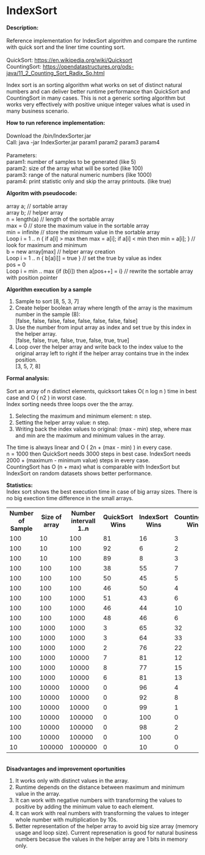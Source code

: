 # IndexSort

<B>Description:</B><BR><BR>
Reference implementation for IndexSort algorithm and compare the runtime with quick sort and the liner time counting sort. <BR><BR>
 QuickSort: https://en.wikipedia.org/wiki/Quicksort<Br>
 CountingSort: https://opendatastructures.org/ods-java/11_2_Counting_Sort_Radix_So.html<BR>

Index sort is an sorting algorithm what works on set of distinct natural numbers and can deliver better runtime performance than QuickSort and CountingSort in many cases. This is not a generic sorting algorithm but works very effectively with positive unique integer values what is used in many business scenario.<BR>
 
<B>How to run reference implementation:</B><BR><BR>
Download the /bin/IndexSorter.jar <BR>
Call: java -jar  IndexSorter.jar param1 param2 param3 param4<BR><BR>
Parameters: <BR>
 param1: number of samples to be generated (like 5) <BR>
 param2: size of the array what will be sorted (like 100)<BR>
 param3: range of the natural numeric numbers (like 1000)<BR>
 param4: print statistic only and skip the array printouts. (like true)<BR>

<B>Algoritm with pseudocode:</B><BR><BR>
array a; // sortable array<BR>
array b; // helper array<BR>
n = length(a) // length of the sortable array<BR>
max = 0  // store the maximum value in the sortable array<BR>
min = infinite  // store the minimum value in the sortable array<BR>
Loop  i = 1 .. n { if a[i] > max then max = a[i]; if a[i] < min then min = a[i]; }   // look for maximum and minimum<BR>
b = new array[max]                                   // helper array creation<BR>
Loop  i = 1 .. n { b[a[i]] = true }                  // set the true by value as index <BR>
pos = 0 <BR>
Loop  i = min .. max {if (b[i]) then a[pos++] = i}     // rewrite the sortable array with position pointer<BR>

<B>Algorithm execution by a sample </B><BR>
 1. Sample to sort [8, 5, 3, 7] <BR>
 2. Create helper boolean array where length of the array is the maximum number in the sample (8): <BR>
 [false, false, false, false, false, false, false, false]<BR>
 3. Use the number from input array as index and set true by this index in the helper array. <BR>
 [false, false, true, false, true, false, true, true]<BR>
 4. Loop over the helper array and write back to the index value to the original array left to right if the helper array contains true in the index position.<BR>
 [3, 5, 7, 8]<BR>
 
 <B>Formal analysis:</B> <BR><BR>
 Sort an array of n distinct elements, quicksort takes O( n log n ) time in best case and O ( n2 ) in worst case.<BR>
 Index sorting needs three loops over the the array.<BR>
 1. Selecting the maximum and minimum element: n step.<BR>
 2. Setting the helper array value: n step.<BR>
 3. Writing back the index values to original: (max - min) step, where max and min are the maximum and minimum values in the array.<BR>
 
 The time is always linear and O ( 2n + (max - min) ) in every case.<BR>
 n = 1000 then QuickSort needs 3000 steps in best case. IndexSort needs 2000 + (maximum - minimum value) steps in every case.<BR>
 CountingSort has O (n + max) what is comparable with IndexSort but IndexSort on random datasets shows better performance.

<B>Statistics:</B> <BR>
 Index sort shows the best execution time in case of big array sizes. There is no big exection time difference in the small arrays. <BR>
<Table>
<TR><TH>Number of Sample</TH><TH>Size of array</TH><TH>Number intervall 1..n</TH><TH>QuickSort Wins</TH><TH>IndexSort Wins</TH><TH>CountingSort Wins</TH></TR>
<TR><TD>100</TD><TD>	10</TD><TD>	100</TD><TD>	81</TD><TD>16</TD><TD> 3</TD></TR>
<TR><TD>100</TD><TD>	10</TD><TD>	100</TD><TD>	92</TD><TD>	6</TD><TD>	2</TD></TR>
<TR><TD>100</TD><TD>	10</TD><TD>	100</TD><TD>	89</TD><TD>	8</TD><TD>	3</TD></TR>
<TR><TD>100</TD><TD>	100</TD><TD>	100</TD><TD>	38</TD><TD>	55</TD><TD>	7</TD></TR>
<TR><TD>100</TD><TD>	100</TD><TD>	100</TD><TD>	50</TD><TD>	45</TD><TD>	5</TD></TR>
<TR><TD>100</TD><TD>	100</TD><TD>	100</TD><TD>	46</TD><TD>	50</TD><TD>	4</TD></TR>
<TR><TD>100</TD><TD>	100</TD><TD>	1000</TD><TD>	51</TD><TD>	43</TD><TD>	6</TD></TR>
<TR><TD>100</TD><TD>	100</TD><TD>	1000</TD><TD>	46</TD><TD>	44</TD><TD>	10</TD></TR>
<TR><TD>100</TD><TD>	100</TD><TD>	1000</TD><TD>	48</TD><TD>	46</TD><TD>	6</TD></TR>
<TR><TD>100</TD><TD>	1000</TD><TD>	1000</TD><TD>	3</TD><TD>	65</TD><TD>	32</TD></TR>
<TR><TD>100</TD><TD>	1000</TD><TD>	1000</TD><TD>	3</TD><TD>	64</TD><TD>	33</TD></TR>
<TR><TD>100</TD><TD>	1000</TD><TD>	1000</TD><TD>	2</TD><TD>	76</TD><TD>	22</TD></TR>
<TR><TD>100</TD><TD>	1000</TD><TD>	10000</TD><TD>	7</TD><TD>	81</TD><TD>	12</TD></TR>
<TR><TD>100</TD><TD>	1000</TD><TD>	10000</TD><TD>	8</TD><TD>	77</TD><TD>	15</TD></TR>
<TR><TD>100</TD><TD>	1000</TD><TD>	10000</TD><TD>	6</TD><TD>	81</TD><TD>	13</TD></TR>
<TR><TD>100</TD><TD>	10000</TD><TD>	10000</TD><TD>	0</TD><TD>	96</TD><TD>	4</TD></TR>
<TR><TD>100</TD><TD>	10000</TD><TD>	10000</TD><TD>	0</TD><TD>	92</TD><TD>	8</TD></TR>
<TR><TD>100</TD><TD>	10000</TD><TD>	10000</TD><TD>	0</TD><TD>	99</TD><TD>	1</TD></TR>
<TR><TD>100</TD><TD>	10000</TD><TD>	100000</TD><TD>	0</TD><TD>	100</TD><TD>	0</TD></TR>
<TR><TD>100</TD><TD>	10000</TD><TD>	100000</TD><TD>	0</TD><TD>	98</TD><TD>	2</TD></TR>
<TR><TD>100</TD><TD>	10000</TD><TD>	100000</TD><TD>	0</TD><TD>	100</TD><TD>	0</TD></TR>
<TR><TD>10</TD><TD>	100000</TD><TD>	1000000</TD><TD>0</TD><TD>	10</TD><TD>	0</TD></TR>
</TABLE>

<BR><B>Disadvantages and improvement oportunities</B> <BR>

 1. It works only with distinct values in the array.<BR>
 2. Runtime depends on the distance between maximum and minimum value in the array.<BR>
 3. It can work with negative numbers with transforming the values to positive by adding the minimum value to each element.<BR>
 4. It can work with real numbers with transforming the values to integer whole number with multiplication by 10s. <BR> 
 5. Better representation of the helper array to avoid big size array (memory usage and loop size). Current represenation is good for natural business numbers becasue the values in the helper array are 1 bits in memory only. 
